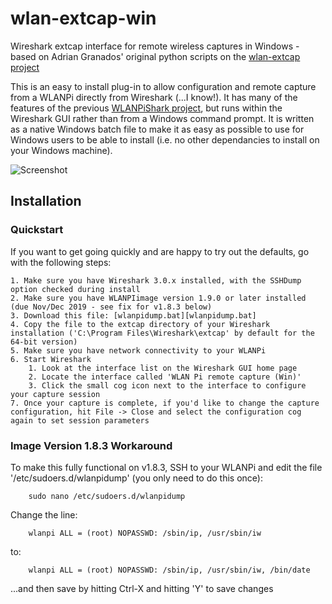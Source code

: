 # wlan-extcap-win
Wireshark extcap interface for remote wireless captures in Windows - based on Adrian Granados' original python scripts on the [wlan-extcap project][wlan-extcap]

This is an easy to install plug-in to allow configuration and remote capture from a WLANPi directly from Wireshark (...I know!). It has many of the features of the previous [WLANPiShark project][wlanpishark-github], but runs within the Wireshark GUI rather than from a Windows command prompt. It is written as a native Windows batch file to make it as easy as possible to use for Windows users to be able to install (i.e. no other dependancies to install on your Windows machine). 

![Screenshot][Capture_Image]

## Installation

### Quickstart

If you want to get going quickly and are happy to try out the defaults, go with the following steps:

    1. Make sure you have Wireshark 3.0.x installed, with the SSHDump option checked during install
    2. Make sure you have WLANPIimage version 1.9.0 or later installed (due Nov/Dec 2019 - see fix for v1.8.3 below)
    3. Download this file: [wlanpidump.bat][wlanpidump.bat]
    4. Copy the file to the extcap directory of your Wireshark installation ('C:\Program Files\Wireshark\extcap' by default for the 64-bit version)
    5. Make sure you have network connectivity to your WLANPi
    6. Start Wireshark
        1. Look at the interface list on the Wireshark GUI home page
        2. Locate the interface called 'WLAN Pi remote capture (Win)'
        3. Click the small cog icon next to the interface to configure your capture session
    7. Once your capture is complete, if you'd like to change the capture configuration, hit File -> Close and select the configuration cog again to set session parameters

### Image Version 1.8.3 Workaround

To make this fully functional on v1.8.3, SSH to your WLANPi and edit the file '/etc/sudoers.d/wlanpidump' (you only need to do this once):

```
    sudo nano /etc/sudoers.d/wlanpidump
```

  Change the line:

``` 
    wlanpi ALL = (root) NOPASSWD: /sbin/ip, /usr/sbin/iw
```

  to:

```
    wlanpi ALL = (root) NOPASSWD: /sbin/ip, /usr/sbin/iw, /bin/date
```

  ...and then save by hitting Ctrl-X and hitting 'Y' to save changes


<!-- Links -->

[wlan-extcap]: https://github.com/adriangranados/wlan-extcap
[Capture_Image]: https://github.com/wifinigel/wlan-extcap-win/blob/master/images/wireshark_capture_tab.JPG
[wlanpishark-github]: https://github.com/WLAN-Pi/WLANPiShark2
[wlanpidump.bat]: https://github.com/wifinigel/wlan-extcap-win/raw/master/wlanpidump.bat